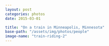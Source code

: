 ```yaml
---
layout: post
categories: photos
date: 2015-03-01

title: "On a train in Minneapolis, Minnesota"
base-path: "/assets/img/photos/people"
image-name: "train-riding-2"
---
```


